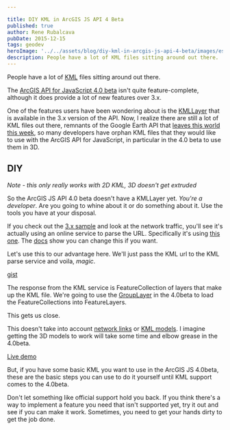 ```yaml
---

title: DIY KML in ArcGIS JS API 4 Beta
published: true
author: Rene Rubalcava
pubDate: 2015-12-15
tags: geodev
heroImage: '../../assets/blog/diy-kml-in-arcgis-js-api-4-beta/images/esrijs4-diy.png'
description: People have a lot of KML files sitting around out there.
---
```


People have a lot of [KML](https://developers.google.com/kml/) files sitting
around out there.

The
[ArcGIS API for JavaScript 4.0 beta](https://developers.arcgis.com/javascript/beta/index.html)
isn't quite feature-complete, although it does provide a lot of new features
over 3.x.

One of the features users have been wondering about is the
[KMLLayer](https://developers.arcgis.com/javascript/jssamples/layers_kml.html)
that is available in the 3.x version of the API. Now, I realize there are still
a lot of KML files out there, remnants of the Google Earth API that
[leaves this world this week](http://googlegeodevelopers.blogspot.com.au/2014/12/announcing-deprecation-of-google-earth.html),
so many developers have orphan KML files that they would like to use with the
ArcGIS API for JavaScript, in particular in the 4.0 beta to use them in 3D.

## DIY

_Note - this only really works with 2D KML, 3D doesn't get extruded_

So the ArcGIS JS API 4.0 beta doesn't have a KMLLayer yet. _You're a developer_.
Are you going to whine about it or do something about it. Use the tools you have
at your disposal.

If you check out the
[3.x sample](http://developers.arcgis.com/javascript/samples/layers_kml/) and
look at the network traffic, you'll see it's actually using an online service to
parse the URL. Specifically it's using
[this one](http://utility.arcgis.com/sharing/kml). The
[docs](https://developers.arcgis.com/javascript/jsapi/kmllayer-amd.html) show
you can change this if you want.

Let's use this to our advantage here. We'll just pass the KML url to the KML
parse service and voila, _magic_.

[gist](https://gist.github.com/odoe/4b88ff6a3b928eb0a51d)

The response from the KML service is FeatureCollection of layers that make up
the KML file. We're going to use the
[GroupLayer](https://developers.arcgis.com/javascript/beta/api-reference/esri-layers-GroupLayer.html)
in the 4.0beta to load the FeatureCollections into FeatureLayers.

This gets us close.

This doesn't take into account
[network links](https://www.google.com/earth/outreach/tutorials/network_link.html)
or [KML models](https://developers.google.com/kml/documentation/models?hl=en). I
imagine getting the 3D models to work will take some time and elbow grease in
the 4.0beta.

[Live demo](http://www.odoe.net/apps/diykml/)

But, if you have some basic KML you want to use in the ArcGIS JS 4.0beta, these
are the basic steps you can use to do it yourself until KML support comes to the
4.0beta.

Don't let something like official support hold you back. If you think there's a
way to implement a feature you need that isn't supported yet, try it out and see
if you can make it work. Sometimes, you need to get your hands dirty to get the
job done.

